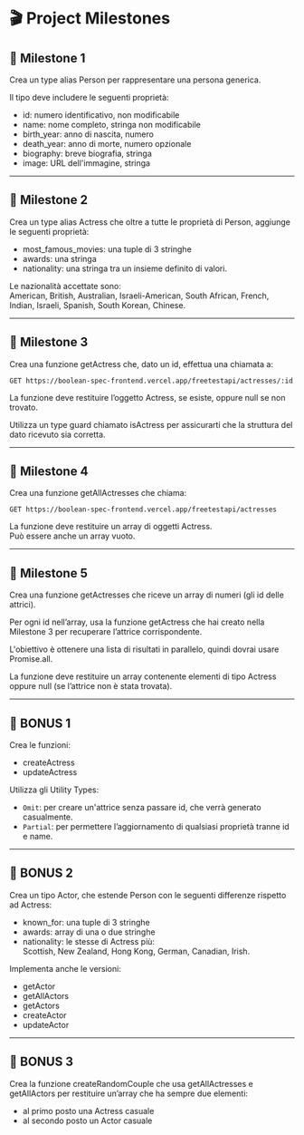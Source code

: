 # 🎬 Project Milestones

## 📌 Milestone 1  
Crea un type alias Person per rappresentare una persona generica.

Il tipo deve includere le seguenti proprietà:

- id: numero identificativo, non modificabile  
- name: nome completo, stringa non modificabile  
- birth_year: anno di nascita, numero  
- death_year: anno di morte, numero opzionale  
- biography: breve biografia, stringa  
- image: URL dell'immagine, stringa  

---

## 📌 Milestone 2  
Crea un type alias Actress che oltre a tutte le proprietà di Person, aggiunge le seguenti proprietà:

- most_famous_movies: una tuple di 3 stringhe  
- awards: una stringa  
- nationality: una stringa tra un insieme definito di valori.  

Le nazionalità accettate sono:  
American, British, Australian, Israeli-American, South African, French, Indian, Israeli, Spanish, South Korean, Chinese.  

---

## 📌 Milestone 3  
Crea una funzione getActress che, dato un id, effettua una chiamata a:

`GET https://boolean-spec-frontend.vercel.app/freetestapi/actresses/:id`  

La funzione deve restituire l’oggetto Actress, se esiste, oppure null se non trovato.  

Utilizza un type guard chiamato isActress per assicurarti che la struttura del dato ricevuto sia corretta.  

---

## 📌 Milestone 4  
Crea una funzione getAllActresses che chiama:

`GET https://boolean-spec-frontend.vercel.app/freetestapi/actresses`  

La funzione deve restituire un array di oggetti Actress.  
Può essere anche un array vuoto.  

---

## 📌 Milestone 5  
Crea una funzione getActresses che riceve un array di numeri (gli id delle attrici).

Per ogni id nell’array, usa la funzione getActress che hai creato nella Milestone 3 per recuperare l’attrice corrispondente.

L'obiettivo è ottenere una lista di risultati in parallelo, quindi dovrai usare Promise.all.

La funzione deve restituire un array contenente elementi di tipo Actress oppure null (se l’attrice non è stata trovata).

---

## 🎯 BONUS 1  
Crea le funzioni:

- createActress  
- updateActress  

Utilizza gli Utility Types:

- `Omit`: per creare un'attrice senza passare id, che verrà generato casualmente.  
- `Partial`: per permettere l’aggiornamento di qualsiasi proprietà tranne id e name.  

---

## 🎯 BONUS 2  
Crea un tipo Actor, che estende Person con le seguenti differenze rispetto ad Actress:

- known_for: una tuple di 3 stringhe  
- awards: array di una o due stringhe  
- nationality: le stesse di Actress più:  
  Scottish, New Zealand, Hong Kong, German, Canadian, Irish.  

Implementa anche le versioni:

- getActor  
- getAllActors  
- getActors  
- createActor  
- updateActor  

---

## 🎯 BONUS 3  
Crea la funzione createRandomCouple che usa getAllActresses e getAllActors per restituire un’array che ha sempre due elementi:  

- al primo posto una Actress casuale  
- al secondo posto un Actor casuale  

